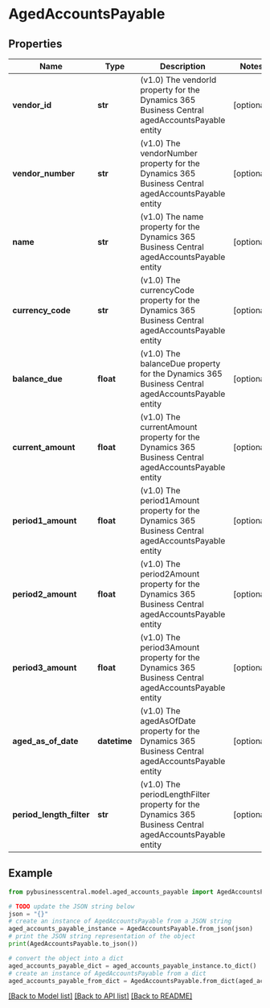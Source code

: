 # AgedAccountsPayable


## Properties

Name | Type | Description | Notes
------------ | ------------- | ------------- | -------------
**vendor_id** | **str** | (v1.0) The vendorId property for the Dynamics 365 Business Central agedAccountsPayable entity | [optional] 
**vendor_number** | **str** | (v1.0) The vendorNumber property for the Dynamics 365 Business Central agedAccountsPayable entity | [optional] 
**name** | **str** | (v1.0) The name property for the Dynamics 365 Business Central agedAccountsPayable entity | [optional] 
**currency_code** | **str** | (v1.0) The currencyCode property for the Dynamics 365 Business Central agedAccountsPayable entity | [optional] 
**balance_due** | **float** | (v1.0) The balanceDue property for the Dynamics 365 Business Central agedAccountsPayable entity | [optional] 
**current_amount** | **float** | (v1.0) The currentAmount property for the Dynamics 365 Business Central agedAccountsPayable entity | [optional] 
**period1_amount** | **float** | (v1.0) The period1Amount property for the Dynamics 365 Business Central agedAccountsPayable entity | [optional] 
**period2_amount** | **float** | (v1.0) The period2Amount property for the Dynamics 365 Business Central agedAccountsPayable entity | [optional] 
**period3_amount** | **float** | (v1.0) The period3Amount property for the Dynamics 365 Business Central agedAccountsPayable entity | [optional] 
**aged_as_of_date** | **datetime** | (v1.0) The agedAsOfDate property for the Dynamics 365 Business Central agedAccountsPayable entity | [optional] 
**period_length_filter** | **str** | (v1.0) The periodLengthFilter property for the Dynamics 365 Business Central agedAccountsPayable entity | [optional] 

## Example

```python
from pybusinesscentral.model.aged_accounts_payable import AgedAccountsPayable

# TODO update the JSON string below
json = "{}"
# create an instance of AgedAccountsPayable from a JSON string
aged_accounts_payable_instance = AgedAccountsPayable.from_json(json)
# print the JSON string representation of the object
print(AgedAccountsPayable.to_json())

# convert the object into a dict
aged_accounts_payable_dict = aged_accounts_payable_instance.to_dict()
# create an instance of AgedAccountsPayable from a dict
aged_accounts_payable_from_dict = AgedAccountsPayable.from_dict(aged_accounts_payable_dict)
```
[[Back to Model list]](../README.md#documentation-for-models) [[Back to API list]](../README.md#documentation-for-api-endpoints) [[Back to README]](../README.md)


